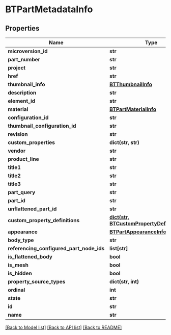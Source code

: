 # BTPartMetadataInfo

## Properties
Name | Type | Description | Notes
------------ | ------------- | ------------- | -------------
**microversion_id** | **str** |  | [optional] 
**part_number** | **str** |  | [optional] 
**project** | **str** |  | [optional] 
**href** | **str** |  | [optional] 
**thumbnail_info** | [**BTThumbnailInfo**](BTThumbnailInfo.md) |  | [optional] 
**description** | **str** |  | [optional] 
**element_id** | **str** |  | [optional] 
**material** | [**BTPartMaterialInfo**](BTPartMaterialInfo.md) |  | [optional] 
**configuration_id** | **str** |  | [optional] 
**thumbnail_configuration_id** | **str** |  | [optional] 
**revision** | **str** |  | [optional] 
**custom_properties** | **dict(str, str)** |  | [optional] 
**vendor** | **str** |  | [optional] 
**product_line** | **str** |  | [optional] 
**title1** | **str** |  | [optional] 
**title2** | **str** |  | [optional] 
**title3** | **str** |  | [optional] 
**part_query** | **str** |  | [optional] 
**part_id** | **str** |  | [optional] 
**unflattened_part_id** | **str** |  | [optional] 
**custom_property_definitions** | [**dict(str, BTCustomPropertyDefinitionInfo)**](BTCustomPropertyDefinitionInfo.md) |  | [optional] 
**appearance** | [**BTPartAppearanceInfo**](BTPartAppearanceInfo.md) |  | [optional] 
**body_type** | **str** |  | [optional] 
**referencing_configured_part_node_ids** | **list[str]** |  | [optional] 
**is_flattened_body** | **bool** |  | [optional] 
**is_mesh** | **bool** |  | [optional] 
**is_hidden** | **bool** |  | [optional] 
**property_source_types** | **dict(str, int)** |  | [optional] 
**ordinal** | **int** |  | [optional] 
**state** | **str** |  | [optional] 
**id** | **str** |  | [optional] 
**name** | **str** |  | [optional] 

[[Back to Model list]](../README.md#documentation-for-models) [[Back to API list]](../README.md#documentation-for-api-endpoints) [[Back to README]](../README.md)


